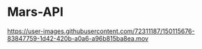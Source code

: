 # Mars-API

https://user-images.githubusercontent.com/72311187/150115676-83847759-1d42-420b-a0a6-a96b815ba8ea.mov

